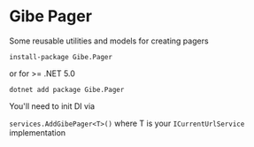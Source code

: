 # Gibe Pager

Some reusable utilities and models for creating pagers

`install-package Gibe.Pager`

or for >= .NET 5.0 

`dotnet add package Gibe.Pager`

You'll need to init DI via

`services.AddGibePager<T>()` where T is your `ICurrentUrlService` implementation
